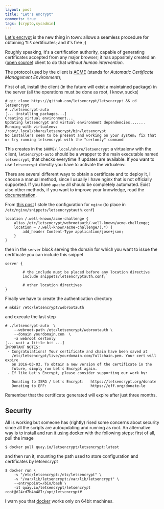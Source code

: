 ```yaml
---
layout: post
title: "Let's encrypt"
comments: true
tags: [crypto,sysadmin]
---
```


[Let's encrypt](https://letsencrypt.org) is the new thing in town: allows a seamless procedure
for obtaining ``TLS`` certificates; and it's free ;)

Roughly speaking, it's a certification authority, capable of generating certificates accepted from any major browser;
it has appositely created an ([open source](https://github.com/letsencrypt/letsencrypt)) client 
to do that *without human intervention*.

The protocol used by the client is [ACME](https://letsencrypt.github.io/acme-spec/)
(stands for *Automatic Certificate Management Environment*);

First of all, install the client (in the future will exist a maintained package)
in the server (all the operations must be done as root, I know, sucks)

    # git clone https://github.com/letsencrypt/letsencrypt && cd letsencrypt
    # ./letsencrypt-auto
    [... installing packages...]
    Creating virtual environment...
    Updating letsencrypt and virtual environment dependencies.......
    Running with virtualenv: /root/.local/share/letsencrypt/bin/letsencrypt
    No installers seem to be present and working on your system; fix that or try running letsencrypt with the "certonly" command

This creates in the ``$HOME/.local/share/letsencrypt`` a virtualenv with the client, ``letsencrypt-auto`` should
be a wrapper to the main executable named ``letsencrypt``, that checks everytime if updates are available.
If you want to use ``letsencrypt`` directly you have to activate the virtualenv.

There are several different ways to obtain a certificate and to deploy it,
I choose a manual method, since I usually I have nginx that is not officially supported.
If you have ``apache`` all should be completely automated. Exist also other methods,
if you want to improve your knowledge, read the [documentation](https://letsencrypt.readthedocs.org/en/latest/).

From [this post](https://community.letsencrypt.org/t/using-the-webroot-domain-verification-method/1445/7) I stole
the configuration for ``nginx`` (to place in ``/etc/nginx/snippets/letsencryptauth.conf``)

```nginx
location /.well-known/acme-challenge {
    alias /etc/letsencrypt/webrootauth/.well-known/acme-challenge;
    location ~ /.well-known/acme-challenge/(.*) {
        add_header Content-Type application/jose+json;
    }
}
```

then in the ``server`` block
serving the domain for which you want to issue the certificate you can include this snippet

```nginx
server {

        # the include must be placed before any location directive
        include snippets/letsencryptauth.conf;

        # other location directives
}
```

Finally we have to create the authentication directory

    # mkdir /etc/letsencrypt/webrootauth

and execute the last step

    # ./letsencrypt-auto  \
        --webroot-path /etc/letsencrypt/webrootauth \
        --domain yourdomain.com  \
        -a webroot certonly
    [... wait a little bit ...]
    IMPORTANT NOTES:
     - Congratulations! Your certificate and chain have been saved at
       /etc/letsencrypt/live/yourdomain.com/fullchain.pem. Your cert will expire
       on 2016-03-03. To obtain a new version of the certificate in the
       future, simply run Let's Encrypt again.
     - If like Let's Encrypt, please consider supporting our work by:

       Donating to ISRG / Let's Encrypt:   https://letsencrypt.org/donate
       Donating to EFF:                    https://eff.org/donate-le

Remember that the certificate generated will expire after just three months.

## Security

All is working but someone has (rightly) rised some concerns about security since
all the scripts are autoupdating and running as root. An alternative way is to [install and run it
 using docker](https://letsencrypt.readthedocs.org/en/latest/using.html#running-with-docker)
with the following steps: first of all, pull the image

    $ docker pull quay.io/letsencrypt/letsencrypt:latest

and then run it, mounting the path used to store configuration and certificates by letsencrypt

    $ docker run \
        -v "/etc/letsencrypt:/etc/letsencrypt" \
        -v "/var/lib/letsencrypt:/var/lib/letsencrypt" \
        --entrypoint=/bin/bash \
        -it quay.io/letsencrypt/letsencrypt
    root@d24cd7b4b487:/opt/letsencrypt#

I warn you that [docker](https://docker.io) works only on 64bit machines.
